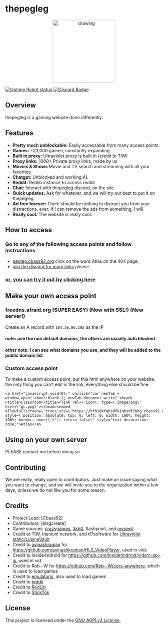 # thepegleg

<p align="center">
<img src="favicon.ico" alt="drawing" width="200"/>
</p>
<a href='https://status.pegleg.cbass92.org'><img alt="Uptime Robot status" src="https://img.shields.io/uptimerobot/status/m798270643-4809c7289e6698d5c6ca4837"></a>
<a href='https://discord.gg/8Es3wpnPWd'><img alt="Discord Badge" src="https://img.shields.io/badge/discord-darkblue?logo=discord"></a>

## Overview

thepegleg is a gaming website done differently.

## Features

- **Pretty much unblockable:** Easily accessable from many access points.
- **Games:** ~23,000 games, constantly expanding.
- **Built in proxy:** Ultraviolet proxy is built in (credit to TIW)
- **Proxy links:** 1000+ Private proxy links, made by us
- **Movies & Shows** Movie and TV search and streaming with all your favorites.
- **Chatgpt:** Unblocked and working AI.
- **Reddit:** Redlib instance to access reddit
- **Chat:** Interact with thepegleg discord, on the site
- **Quick updates:** Ask for whatever, and we will try our best to put it on thepegleg.
- **Ad free forever:** There should be nothing to distract you from your distractions, ever. If I can remove the ads from something, I will.
- **Really cool:** The website is really cool.

## How to access

### Go to any of the following access points and follow instructions

- [pegleg.cbass92.org](https://pegleg.cbass92.org) click on the word Atlas on the 404 page.
- [join the discord for more links](https://discord.gg/8Es3wpnPWd) please

### [or, you can try it out by clicking here](https://sdfsdf.cbass92.org/asdjklhfskjafhakfhueoyraehfjkcnjkdscnsjakdreuoiwefh/embed.html)

## Make your own access point

### freedns.afraid.org (SUPER EASY) (Now with SSL!) (New server!)

Create an A record with `104.36.86.105` as the IP

#### note: use the non default domains, the others are usually auto blocked

#### other note: I can see what domains you use, and they will be added to the public domain list

### Custom access point

To make a custom access point, put this html anywhere on your website. the only thing you can't edit is the link, everything else should be fine:

```
<a href="javascript:void(0);" onclick="var newTab = window.open('about:blank'); newTab.document.write('<head><title>Classroom</title><link rel=\'icon\' type=\'image/png\' href=\'gc.png\'></head><embed allowfullscreen=\'true\'src=\'https://hfhjdkfghsdfkjghsdfjkhg.cbass92.org/asdjklhfskjafhakfhueoyraehfjkcnjkdscnsjakdreuoiwefh/index.html\' style=\'position: absolute; top: 0; left: 0; width: 100%; height: 100%; border: none;\'>'); return false;" style="text-decoration: none;">Atlas</a>
```

## Using on your own server

PLEASE contact me before doing so

## Contributing

We are really, really open to contributors. Just make an issue saying what you want to change, and we will invite you to the organization within a few days, unless we do not like you for some reason.

## Credits

- Project Lead: [Cbass92]
- Contributors: [elsgcreate]
- Game sources: [crazygames](https://crazygames.com), [3kh0](https://3kh0.net), flashpoint, and [myrient](https://myrient.erista.me)
- Credit to TIW, titanium network, and tf7software for [Ultraviolet static/LupineVault](https://github.com/tf7software/UV-Static)
- Credit to [avinashranjan](https://avinashranjan.com) for https://github.com/avinashkranjan/HLS_VideoPlayer, used in vids
- Credit to Inside4ndroid for https://github.com/Inside4ndroid/vidsrc-api-js, used in vid
- Credit to Rob--W for https://github.com/Rob--W/cors-anywhere, which is used to load games
- Credit to [emulatorjs](https://emulatorjs.org/), also used to load games
- Credit to [teddit](https://codeberg.org/teddit/teddit)
- Credit to [RedLib](https://github.com/redlib-org/redlib)
- Credit to [StickTok](https://github.com/PrivacySafe/sticktock)

## License

This project is licensed under the [GNU AGPLv3 License](LICENSE).
